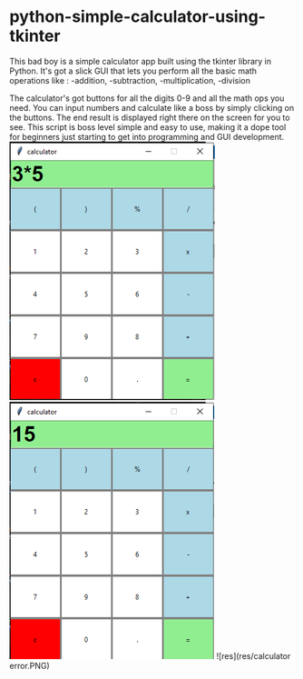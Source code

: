 # python-simple-calculator-using-tkinter
This bad boy is a simple calculator app built using the tkinter library in Python.
It's got a slick GUI that lets you perform all the basic math operations like :
-addition, 
-subtraction, 
-multiplication, 
-division 

The calculator's got buttons for all the digits 0-9 and all the math ops you need. 
You can input numbers and calculate like a boss by simply clicking on the buttons. 
The end result is displayed right there on the screen for you to see. 
This script is boss level simple and easy to use, making it a dope tool for beginners just starting to get into programming and GUI development.
![res](res/calculator1.PNG)
![res](res/calculator2.PNG)
![res](res/calculator error.PNG)

